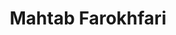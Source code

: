 ---
layout: person
title: Mahtab Farokhfari
permalink: /members/mahtab

name: Mahtab Farokhfari
role: Research Assistant & Coordinator

image: "/assets/img/team/Mahtab_Farokhfari.jpg"
alt: Mahtab_Farokhfari

email: mahtabff20@gmail.com
email_text: 24 Hours

number: "+1 (639)-999-9706"
number_text: Text only

address: Data Science Laboratory, CL 122, University of Regina, SK, CANADA.
address_text: Work

born: 1991-09-18

social:
    - url: https://www.linkedin.com/in/mahtab-farokhfari-6190801ab
      icon: ion-social-linkedin
      
about: >-
 Mahtab's background Demonstrates a history of working in the higher education industry as a TA and RA. She is Skilled in Agile Methodologies in Project Management, Administration, Creative Writing, Time Management and Microsoft Tools such as Microsoft Office Project, Microsoft SharePoint, and Azure Devops Sprint Planning. Strong knowledge of Business Administration and Management with a Master's of Administration in Leadership focused in theories and practices of Leadership, from University of Regina. 
 

skills:
    - title: Project Charter Preparation
      level: 70
    - title: Task Management
      level: 80
    - title: Project Scheduling
      level: 80
    - title: Risk Management
      level: 50
      

purple:
    title: Work Experience
    subtitle: PREVIOUS JOBS
    events:
        - title: Research Assistant and Coordinator
          status: May, 2020- Present
          text: >-     
        - title: Administrative Assistant
          status: AUGUST 2014 - December 2016
          text: >-
            

timeline:
    title: Education
    subtitle: ACADEMIC CAREER
    events:
        - title: Master of Administration in Leadership 
          subtitle: University of Regina
          status: 2019 - Present
          text: >-  
        - title: Bachelor of Information Management 
          subtitle: University of Tehran
          status: 2009-2012
          text: >- 

---